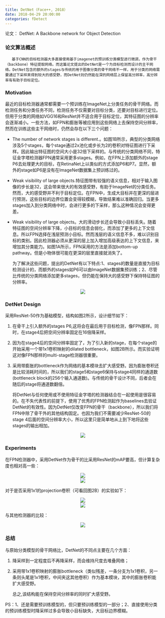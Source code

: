 ```yaml
---
title: DetNet（Face++, 2018）
date: 2018-04-29 20:00:00
categories: fDetect
---
```


<script type="text/javascript" src="http://cdn.mathjax.org/mathjax/latest/MathJax.js?config=default"></script>

论文： DetNet: A Backbone network for Object Detection

### 论文算法概述

       基于CNN的目标检测器大多直接使用基于imagenet的预训练分类模型进行微调，作为骨干（backbone）特征提取网络。而这篇论文提出的DetNet是一个为目标检测而设计的主干网络。DetNet包含的额外的stages与传统的用于图像分类的骨干网络不一样，用于分类的网络需要通过下采样来得到较大的感受野，而DetNet则仍然能在深的网络层上保留高分辨率，高分辨率有有助于目标定位。
	 	   
### Motivation

   最近的目标检测器通常都需要一个预训练在ImageNet上分类任务的骨干网络。而检测任务和分类任务不同，检测任务不仅需要对目标分类，还要对目标进行定位。但用于分类的网络如VGG16和ResNet并不适合用于目标定位，其特征图的分辨率会逐渐减小。一些方法，如FPN和膨胀等被应用到这些网络上去保持空间分辨率，然而在训练这些主干网络时，仍然会存在以下三个问题：

* The number of network stages is different.。如图1B所示，典型的分类网络涉及5个stages，每个stage通过2x池化或步长为2的卷积对特征图进行下采样。因此输出特征图的空间大小是32倍下采样的。与传统的分类网络不同，特征金字塔检测器FPN通常采用更多stages。例如，在FPN上添加额外的stage P6去处理更大的目标，在RetinaNet上以类似的方式添加P6和P7。显然，额外的stage如P6是没有在ImageNet数据集上预训练过的。

* Weak visibility of large objects.特征图带有较强的语义信息，相对于输入图像的步长是32，这会带来很大的有效感受野，有助于ImageNet的分类任务。然而，大的感受野并不利于目标定位。在FPN中，生成大目标并在更深的层进行预测，这些目标的边界位置会变得较模糊，导致结果难以准确回归。当更多stages加入到分类网络中时，会进行更多的下采样，那么这种情况会变得更差。

* Weak visibility of large objects。大的滑动步长还会导致小目标丢失。随着特征图的空间分辨率下降，小目标的信息会弱化，而添加了更多的上下文信息。所以FPN选择在浅层预测小目标。然而浅层的语义信息不多，难以识别目标的类别。因此检测器必须从更深的层上加入增加高级表达的上下文信息，来增加其分类能力。如图1A所示，FPN采用的方法是添加bottom-up pathway。但是小物体很可能在更深的层里直接就消失了。
	
   为了解决这些问题，提出的DetNet有以下特点:1、stages的数量是直接为目标检测设计的，而额外的stages如P6可以由ImageNet数据集预训练；2、尽管比传统的分类网络添加更多stages，但仍能在保持大的感受野下保持特征图的分辨率。

<center><img src="{{ site.baseurl }}/images/pdDetect/detnet1.png"></center>

### DetNet Design

   采用ResNet-50作为基础模型，结构如图2所示，设计细节如下：

1. 在骨干上引入额外的stages P6,这将会在最后用于目标检测，像FPN那样。同时，在stage4后把空间分辨率固定在16倍降采样。

2. 因为在stage4后的空间分辨率固定了，为了引入新的stage，在每个stage的开始采用一个带1x1卷积映射的dilated bottleneck，如图2B所示。而实验证明这对像FPN那样的multi-stage检测器很重要。

3. 采用带膨胀的bottleneck作为网络的基本模块去扩大感受野。因为膨胀卷积还是比较消耗时间的，所以我们的stage5和stage6保持与stage4同样的通道数(bottleneck block的256个输入通道数)。与传统的骨干设计不同，后者会在随后的stage将通道数翻倍。

   将DetNet与任何使用或不使用特征金字塔的检测器结合在一起使用是很容易的。在不失代表性的前提下，使用了优秀的FPN检测起作为baselines去验证DetNet的有效性。因为DetNet仅改变FPN的骨干（backbone），所以我们将FPN中除了骨干外的其他结构固定。也因为我们不需要减少ResNet-50的stage 4后面的空间分辨率大小，所以这里只是简单地从上到下地将这些stages的输出相加。

<center><img src="{{ site.baseurl }}/images/pdDetect/detnet2.png"></center>

### Experiments

   在FPN检测器中，采用DetNet作为骨干的比采用ResNet的mAP要高，但计算复杂度也相对高一些：
   
<center><img src="{{ site.baseurl }}/images/pdDetect/detnet3.png"></center>

<center><img src="{{ site.baseurl }}/images/pdDetect/detnet4.png"></center>
   
   对于是否采用1x1的projection卷积（可看回图2B）的实验如下：

<center><img src="{{ site.baseurl }}/images/pdDetect/detnet5.png"></center>

<center><img src="{{ site.baseurl }}/images/pdDetect/detnet6.png"></center>

   与其他检测器的比较：
   
<center><img src="{{ site.baseurl }}/images/pdDetect/detnet7.png"></center>

### 总结

   与原始分类模型的骨干网络比，DetNet的不同点主要在几个方面：

1. 降采样到一定程度后不再降采样，而会维持尺度去堆叠网络；

2. 采用带1x1卷积映射的膨胀bottleneck（类似残差，一条分支为1x1卷积，另一条则头尾是1x1卷积，中间夹这其他卷积）作为基本模块，其中的膨胀卷积能扩大感受野。

   总之,该结构能在保持空间分辨率的同时扩大感受野。

PS：1、还是需要预训练模型的，但只要预训练模型的一部分；2、直接使用分类的预训练模型时降采样过多会导致小目标缺失，大目标边界模糊。